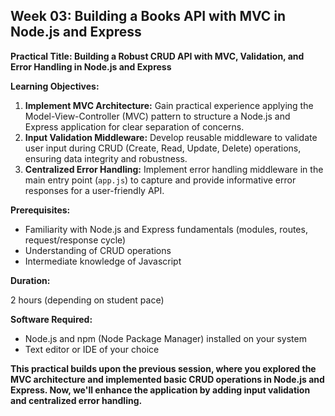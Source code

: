 ## Week 03: Building a Books API with MVC in Node.js and Express

**Practical Title: Building a Robust CRUD API with MVC, Validation, and Error Handling in Node.js and Express**

**Learning Objectives:**

1. **Implement MVC Architecture:** Gain practical experience applying the Model-View-Controller (MVC) pattern to structure a Node.js and Express application for clear separation of concerns.
2. **Input Validation Middleware:** Develop reusable middleware to validate user input during CRUD (Create, Read, Update, Delete) operations, ensuring data integrity and robustness.
3. **Centralized Error Handling:** Implement error handling middleware in the main entry point (`app.js`) to capture and provide informative error responses for a user-friendly API.

**Prerequisites:**

- Familiarity with Node.js and Express fundamentals (modules, routes, request/response cycle)
- Understanding of CRUD operations
- Intermediate knowledge of Javascript

**Duration:**

2 hours (depending on student pace)

**Software Required:**

- Node.js and npm (Node Package Manager) installed on your system
- Text editor or IDE of your choice

**This practical builds upon the previous session, where you explored the MVC architecture and implemented basic CRUD operations in Node.js and Express. Now, we'll enhance the application by adding input validation and centralized error handling.**
